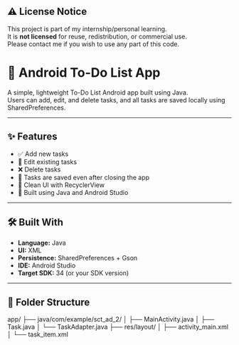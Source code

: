## ⚠️ License Notice

This project is part of my internship/personal learning.  
It is **not licensed** for reuse, redistribution, or commercial use.  
Please contact me if you wish to use any part of this code.

# 📝 Android To-Do List App

A simple, lightweight To-Do List Android app built using Java.  
Users can add, edit, and delete tasks, and all tasks are saved locally using SharedPreferences.

---

## ✨ Features

- ✅ Add new tasks
- 📝 Edit existing tasks
- ❌ Delete tasks
- 💾 Tasks are saved even after closing the app
- 🎨 Clean UI with RecyclerView
- 🚀 Built using Java and Android Studio

---

## 🛠 Built With

- **Language:** Java
- **UI:** XML
- **Persistence:** SharedPreferences + Gson
- **IDE:** Android Studio
- **Target SDK:** 34 (or your SDK version)

---

## 📂 Folder Structure
app/
├── java/com/example/sct_ad_2/
│ ├── MainActivity.java
│ ├── Task.java
│ └── TaskAdapter.java
├── res/layout/
│ ├── activity_main.xml
│ └── task_item.xml

